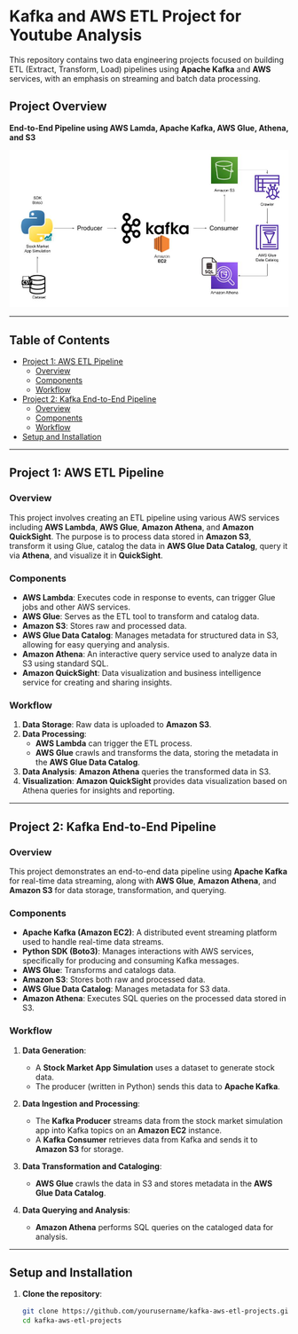 # Kafka and AWS ETL Project for Youtube Analysis

This repository contains two data engineering projects focused on building ETL (Extract, Transform, Load) pipelines using **Apache Kafka** and **AWS** services, with an emphasis on streaming and batch data processing. 

## Project Overview

  **End-to-End Pipeline using AWS Lamda, Apache Kafka, AWS Glue, Athena, and S3**

![Architecture Diagram](kafka_project/Architecture.jpg)

---

## Table of Contents

- [Project 1: AWS ETL Pipeline](#project-1-aws-etl-pipeline)
  - [Overview](#overview)
  - [Components](#components)
  - [Workflow](#workflow)
- [Project 2: Kafka End-to-End Pipeline](#project-2-kafka-end-to-end-pipeline)
  - [Overview](#overview-1)
  - [Components](#components-1)
  - [Workflow](#workflow-1)
- [Setup and Installation](#setup-and-installation)

---

## Project 1: AWS ETL Pipeline

### Overview

This project involves creating an ETL pipeline using various AWS services including **AWS Lambda**, **AWS Glue**, **Amazon Athena**, and **Amazon QuickSight**. The purpose is to process data stored in **Amazon S3**, transform it using Glue, catalog the data in **AWS Glue Data Catalog**, query it via **Athena**, and visualize it in **QuickSight**.

### Components

- **AWS Lambda**: Executes code in response to events, can trigger Glue jobs and other AWS services.
- **AWS Glue**: Serves as the ETL tool to transform and catalog data.
- **Amazon S3**: Stores raw and processed data.
- **AWS Glue Data Catalog**: Manages metadata for structured data in S3, allowing for easy querying and analysis.
- **Amazon Athena**: An interactive query service used to analyze data in S3 using standard SQL.
- **Amazon QuickSight**: Data visualization and business intelligence service for creating and sharing insights.

### Workflow

1. **Data Storage**: Raw data is uploaded to **Amazon S3**.
2. **Data Processing**:
   - **AWS Lambda** can trigger the ETL process.
   - **AWS Glue** crawls and transforms the data, storing the metadata in the **AWS Glue Data Catalog**.
3. **Data Analysis**: **Amazon Athena** queries the transformed data in S3.
4. **Visualization**: **Amazon QuickSight** provides data visualization based on Athena queries for insights and reporting.

---

## Project 2: Kafka End-to-End Pipeline

### Overview

This project demonstrates an end-to-end data pipeline using **Apache Kafka** for real-time data streaming, along with **AWS Glue**, **Amazon Athena**, and **Amazon S3** for data storage, transformation, and querying.

### Components

- **Apache Kafka (Amazon EC2)**: A distributed event streaming platform used to handle real-time data streams.
- **Python SDK (Boto3)**: Manages interactions with AWS services, specifically for producing and consuming Kafka messages.
- **AWS Glue**: Transforms and catalogs data.
- **Amazon S3**: Stores both raw and processed data.
- **AWS Glue Data Catalog**: Manages metadata for S3 data.
- **Amazon Athena**: Executes SQL queries on the processed data stored in S3.

### Workflow

1. **Data Generation**:
   - A **Stock Market App Simulation** uses a dataset to generate stock data. 
   - The producer (written in Python) sends this data to **Apache Kafka**.
   
2. **Data Ingestion and Processing**:
   - The **Kafka Producer** streams data from the stock market simulation app into Kafka topics on an **Amazon EC2** instance.
   - A **Kafka Consumer** retrieves data from Kafka and sends it to **Amazon S3** for storage.

3. **Data Transformation and Cataloging**:
   - **AWS Glue** crawls the data in S3 and stores metadata in the **AWS Glue Data Catalog**.

4. **Data Querying and Analysis**:
   - **Amazon Athena** performs SQL queries on the cataloged data for analysis.

---

## Setup and Installation

1. **Clone the repository**:
   ```bash
   git clone https://github.com/yourusername/kafka-aws-etl-projects.git
   cd kafka-aws-etl-projects
   ```
